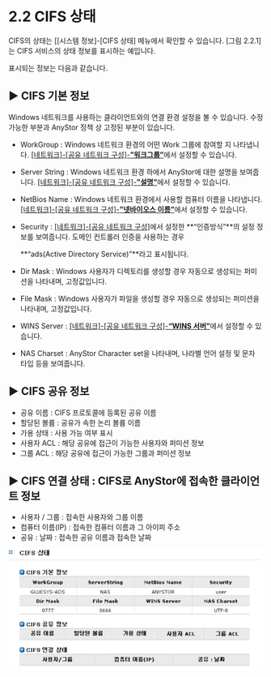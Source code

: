 # 2.2  CIFS 상태

CIFS의 상태는 \[\[시스템 정보\]-\[CIFS 상태\] 메뉴에서 확인할 수 있습니다. \[그림 2.2.1\]는 CIFS 서비스의 상태 정보를 표시하는 예입니다.  
  
 표시되는 정보는 다음과 같습니다.

## ▶ CIFS 기본 정보

Windows 네트워크를 사용하는 클라이언트와의 연결 환경 설정을 볼 수 있습니다. 수정 가능한 부분과 AnyStor 정책 상 고정된 부분이 있습니다.

* WorkGroup : Windows 네트워크 환경의 어떤 Work 그룹에 참여할 지 나타냅니다. [\[네트워크\]-\[공유 네트워크 구성\]-**”워크그룹”**](../04_network/sharenet.md)에서 설정할 수 있습니다.
* Server String : Windows 네트워크 환경 하에서 AnyStor에 대한 설명을 보여줍니다. [\[네트워크\]-\[공유 네트워크 구성\]-**”설명”**](../04_network/sharenet.md)에서 설정할 수 있습니다.
* NetBios Name : Windows 네트워크 환경에서 사용할 컴퓨터 이름을 나타냅니다. [\[네트워크\]-\[공유 네트워크 구성\]-**”넷바이오스 이름”**](../04_network/sharenet.md)에서 설정할 수 있습니다.
* Security : [\[네트워크\]-\[공유 네트워크 구성\]](../04_network/sharenet.md)에서 설정한 **“인증방식”**의 설정 정보를 보여줍니다. 도메인 컨트롤러 인증을 사용하는 경우 

  **“ads\(Active Directory Service\)”**라고 표시됩니다.

* Dir Mask : Windows 사용자가 디렉토리를 생성할 경우 자동으로 생성되는 퍼미션을 나타내며, 고정값입니다.
* File Mask : Windows 사용자가 파일을 생성할 경우 자동으로 생성되는 퍼미션을 나타내며, 고정값입니다.
* WINS Server : [\[네트워크\]-\[공유 네트워크 구성\]-**“WINS 서버”**](../04_network/sharenet.md)에서 설정할 수 있습니다.
* NAS Charset : AnyStor Character set을 나타내며, 나라별 언어 설정 및 문자 타입 등을 보여줍니다.

## ▶ CIFS 공유 정보

* 공유 이름 : CIFS 프로토콜에 등록된 공유 이름
* 할당된 볼륨 : 공유가 속한 논리 볼륨 이름
* 가용 상태 : 사용 가능 여부 표시
* 사용자 ACL : 해당 공유에 접근이 가능한 사용자와 퍼미션 정보
* 그룹 ACL : 해당 공유에 접근이 가능한 그룹과 퍼미션 정보

## ▶ CIFS 연결 상태 : CIFS로 AnyStor에 접속한 클라이언트 정보

* 사용자 / 그룹 : 접속한 사용자와 그룹 이름
* 컴퓨터 이름\(IP\) : 접속한 컴퓨터 이름과 그 아이피 주소
* 공유 : 날짜 : 접속한 공유 이름과 접속한 날짜

![ \[ &#xADF8;&#xB9BC; 2.2.1  CIFS &#xC0C1;&#xD0DC; \]](../.gitbook/assets/cifs.png)

